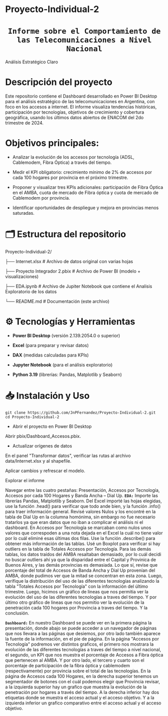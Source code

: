 # Proyecto-Individual-2

# <h1 align="center">**`Informe sobre el Comportamiento de las Telecomunicaciones a Nivel Nacional`**</h1>
Análisis Estratégico Claro

# Descripción del proyecto
Este repositorio contiene el Dashboard desarrollado en Power BI Desktop para el análisis estratégico de las telecomunicaciones en Argentina, con foco en los accesos a internet. El informe visualiza tendencias históricas, participación por tecnologías, objetivos de crecimiento y cobertura geográfica, usando los últimos datos abiertos de ENACOM del 2do trimestre de 2024.

# Objetivos principales:

- Analizar la evolución de los accesos por tecnología (ADSL, Cablemodem, Fibra Óptica) a través del tiempo.

- Medir el KPI obligatorio: crecimiento mínimo de 2% de accesos por cada 100 hogares por provincia en el próximo trimestre.

- Proponer y visualizar tres KPIs adicionales: participación de Fibra Óptica en el AMBA, cuota de mercado de Fibra óptica y cuota de mercado de Cablemodem por provincia.

- Identificar oportunidades de despliegue y mejora en provincias menos saturadas.

# 🗂️ Estructura del repositorio

Proyecto-Individual-2/

├── Internet.xlsx         # Archivo de datos original con varias hojas

├── Proyecto Integrador 2.pbix   # Archivo de Power BI (modelo + visualizaciones)

├── EDA.ipynb                  # Archivo de Jupiter Notebook que contiene el Analisis Exploratorio de los datos

└── README.md                 # Documentación (este archivo)

# ⚙️ Tecnologías y Herramientas

- **Power BI Desktop** (versión 2.139.2054.0 o superior)

- **Excel** (para preparar y revisar datos)

- **DAX** (medidas calculadas para KPIs)

- **Jupyter Notebook** (para el análisis exploratorio)
  
- **Python 3.19** (librerías: Pandas, Matplotlib y Seaborn)

# 📥 Instalación y Uso
```
git clone https://github.com/JnPFernandez/Proyecto-Individual-2.git
cd Proyecto-Individual-2
```
- Abrir el proyecto en Power BI Desktop

Abrir pbix/Dashboard_Accesos.pbix.

- Actualizar orígenes de datos

En el panel "Transformar datos", verificar las rutas al archivo data/Internet.xlsx y al shapefile.

Aplicar cambios y refrescar el modelo.

Explorar el informe

Navegar entre las cuatro pestañas: Presentación, Accesos por Tecnología, Accesos por cada 100 Hogares y Banda Ancha – Dial Up.
**`EDA:`**
Importe las librerías Pandas, Matplotlib y Seaborn. Del Excel importé las hojas elegidas, use la función .head() para verificar que todo ande bien, y la función .info() para traer información general. Revisé valores Nulos y los encontré en la tabla de Dial Up en la columna homónima, sin embargo no fue necesario tratarlos ya que eran datos que no iban a complicar el análisis ni el dashboard. En Accesos por Tecnología se marcaban como nulos unos valores que correspoden a una nota dejada en el Excel la cuál no tiene valor por lo cuál eliminé esas últimas dos filas. Use la función .describe() para obtener más información de las tablas. Usé un Boxplot para verificar si hay outliers en la tabla de Totales Accesos por Tecnología. Para las demás tablas, los datos traídos del AMBA resaltaban demasiado, por lo cuál decidi no buscar outliers ahí ya que la disparidad entre el Capital y Provinica de Buenos Aires, y las demás provincias es demasiada. Lo que sí, revise que porcentaje del total de Accesos de Banda Ancha y Dial Up provenían del AMBA, donde pudimos ver que la mitad se concentran en esta zona. Luego, verifique la distribución del uso de las diferentes tecnologías analizando la tabla "Totales Accesos por Tecnología" con la información del último trimestre. Luego, hicimos un gráfico de lineas que nos permitia ver la evolución del uso de las diferentes tecnologías a traves del tiempo. Y por último otro gráfico de lineas que nos permitio ver la evolución de la penetración cada 100 hogares por Provincia a traves del tiempo. Y la conclusión.

**`Dashboard:`**
En nuestro Dashboard se puede ver en la primera página la presentación, donde abajo se puede acceder a un navegador de páginas que nos llevara a las páginas que desiemos, por otro lado también aparece la fuente de la información, en el pie de página. En la página "Accesos por Tecnología" podremos ver distintos graficos, el primero nos mostrara la evolución de las diferentes tecnologías a traves del tiempo a nivel nacional, el segundo, un KPI que nos muestra el porcentaje de Accesos a Fibra óptica que pertenecen al AMBA. Y por otro lado, el tercero y cuarto son el porcentaje de participación de la fibra óptica y cablemodem (respectivamente) por provincia sobre el total de las tecnologías. En la página de Accesos cada 100 Hogares, en la derecha superior tenemos un segmentador de botones con el cuál podemos elegir que Provincia revisar, a la izquierda superior hay un grafico que muestra la evolución de la penetración por hogares a través del tiempo. A la derecha inferior hay dos etiquetas donde se muestra el acceso actual y el acceso objetivo. Y a la izquierda inferior un grafico comparativo entre el acceso actual y el acceso objetivo.
